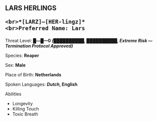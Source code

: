 
<div id="lars-herlings" style="page-break-before: always;">
  <h2>
    LARS HERLINGS
    
    <br>*[LARZ]—[HER-lingz]*
    <br>Preferred Name: Lars
  </h2>
  
Threat Level: **█—█—0 *(██████████, ██████████, Extreme Risk — Termination Protocol Approved)***

  
Species: **Reaper**

  
Sex: **Male**

  
  
Place of Birth: **Netherlands**

  
Spoken Languages: ***Dutch*, English**

  
Abilities
- Longevity
- Killing Touch
- Toxic Breath

</div>